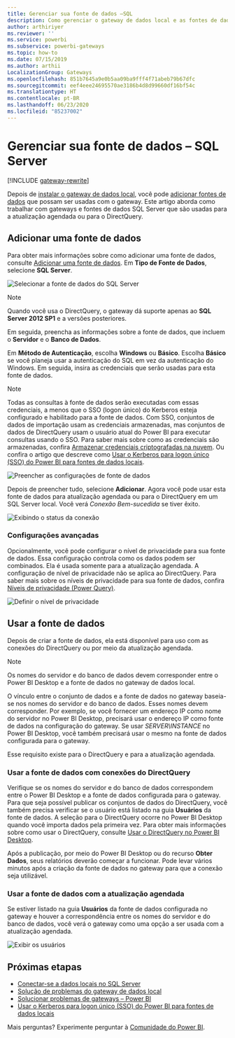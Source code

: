 ```yaml
---
title: Gerenciar sua fonte de dados –SQL
description: Como gerenciar o gateway de dados local e as fontes de dados que pertencem ao gateway.
author: arthiriyer
ms.reviewer: ''
ms.service: powerbi
ms.subservice: powerbi-gateways
ms.topic: how-to
ms.date: 07/15/2019
ms.author: arthii
LocalizationGroup: Gateways
ms.openlocfilehash: 851b7645a9e0b5aa09ba9fff4f71abeb79b67dfc
ms.sourcegitcommit: eef4eee24695570ae3186b4d8d99660df16bf54c
ms.translationtype: HT
ms.contentlocale: pt-BR
ms.lasthandoff: 06/23/2020
ms.locfileid: "85237002"
---
```

# <a name="manage-your-data-source---sql-server"></a>Gerenciar sua fonte de dados – SQL Server

[!INCLUDE [gateway-rewrite](../includes/gateway-rewrite.md)]

Depois de [instalar o gateway de dados local](/data-integration/gateway/service-gateway-install), você pode [adicionar fontes de dados](service-gateway-data-sources.md#add-a-data-source) que possam ser usadas com o gateway. Este artigo aborda como trabalhar com gateways e fontes de dados SQL Server que são usadas para a atualização agendada ou para o DirectQuery.

## <a name="add-a-data-source"></a>Adicionar uma fonte de dados

Para obter mais informações sobre como adicionar uma fonte de dados, consulte [Adicionar uma fonte de dados](service-gateway-data-sources.md#add-a-data-source). Em **Tipo de Fonte de Dados**, selecione **SQL Server**.

![Selecionar a fonte de dados do SQL Server](media/service-gateway-enterprise-manage-sql/datasourcesettings2.png)

> [!NOTE]
> Quando você usa o DirectQuery, o gateway dá suporte apenas ao **SQL Server 2012 SP1** e a versões posteriores.

Em seguida, preencha as informações sobre a fonte de dados, que incluem o **Servidor** e o **Banco de Dados**. 

Em **Método de Autenticação**, escolha **Windows** ou **Básico**. Escolha **Básico** se você planeja usar a autenticação do SQL em vez da autenticação do Windows. Em seguida, insira as credenciais que serão usadas para esta fonte de dados.

> [!NOTE]
> Todas as consultas à fonte de dados serão executadas com essas credenciais, a menos que o SSO (logon único) do Kerberos esteja configurado e habilitado para a fonte de dados. Com SSO, conjuntos de dados de importação usam as credenciais armazenadas, mas conjuntos de dados de DirectQuery usam o usuário atual do Power BI para executar consultas usando o SSO. Para saber mais sobre como as credenciais são armazenadas, confira [Armazenar credenciais criptografadas na nuvem](service-gateway-data-sources.md#store-encrypted-credentials-in-the-cloud). Ou confira o artigo que descreve como [Usar o Kerberos para logon único (SSO) do Power BI para fontes de dados locais](service-gateway-sso-kerberos.md).

![Preencher as configurações de fonte de dados](media/service-gateway-enterprise-manage-sql/datasourcesettings3.png)

Depois de preencher tudo, selecione **Adicionar**. Agora você pode usar esta fonte de dados para atualização agendada ou para o DirectQuery em um SQL Server local. Você verá *Conexão Bem-sucedida* se tiver êxito.

![Exibindo o status da conexão](media/service-gateway-enterprise-manage-sql/datasourcesettings4.png)

### <a name="advanced-settings"></a>Configurações avançadas

Opcionalmente, você pode configurar o nível de privacidade para sua fonte de dados. Essa configuração controla como os dados podem ser combinados. Ela é usada somente para a atualização agendada. A configuração de nível de privacidade não se aplica ao DirectQuery. Para saber mais sobre os níveis de privacidade para sua fonte de dados, confira [Níveis de privacidade (Power Query)](https://support.office.com/article/Privacy-levels-Power-Query-CC3EDE4D-359E-4B28-BC72-9BEE7900B540).

![Definir o nível de privacidade](media/service-gateway-enterprise-manage-sql/datasourcesettings9.png)

## <a name="use-the-data-source"></a>Usar a fonte de dados

Depois de criar a fonte de dados, ela está disponível para uso com as conexões do DirectQuery ou por meio da atualização agendada.

> [!NOTE]
> Os nomes do servidor e do banco de dados devem corresponder entre o Power BI Desktop e a fonte de dados no gateway de dados local.

O vínculo entre o conjunto de dados e a fonte de dados no gateway baseia-se nos nomes do servidor e do banco de dados. Esses nomes devem corresponder. Por exemplo, se você fornecer um endereço IP como nome do servidor no Power BI Desktop, precisará usar o endereço IP como fonte de dados na configuração do gateway. Se usar *SERVER\INSTANCE* no Power BI Desktop, você também precisará usar o mesmo na fonte de dados configurada para o gateway.

Esse requisito existe para o DirectQuery e para a atualização agendada.

### <a name="use-the-data-source-with-directquery-connections"></a>Usar a fonte de dados com conexões do DirectQuery

Verifique se os nomes do servidor e do banco de dados correspondem entre o Power BI Desktop e a fonte de dados configurada para o gateway. Para que seja possível publicar os conjuntos de dados do DirectQuery, você também precisa verificar se o usuário está listado na guia **Usuários** da fonte de dados. A seleção para o DirectQuery ocorre no Power BI Desktop quando você importa dados pela primeira vez. Para obter mais informações sobre como usar o DirectQuery, consulte [Usar o DirectQuery no Power BI Desktop](desktop-use-directquery.md).

Após a publicação, por meio do Power BI Desktop ou do recurso **Obter Dados**, seus relatórios deverão começar a funcionar. Pode levar vários minutos após a criação da fonte de dados no gateway para que a conexão seja utilizável.

### <a name="use-the-data-source-with-scheduled-refresh"></a>Usar a fonte de dados com a atualização agendada

Se estiver listado na guia **Usuários** da fonte de dados configurada no gateway e houver a correspondência entre os nomes do servidor e do banco de dados, você verá o gateway como uma opção a ser usada com a atualização agendada.

![Exibir os usuários](media/service-gateway-enterprise-manage-sql/powerbi-gateway-enterprise-schedule-refresh.png)

## <a name="next-steps"></a>Próximas etapas

* [Conectar-se a dados locais no SQL Server](service-gateway-sql-tutorial.md)
* [Solução de problemas do gateway de dados local](/data-integration/gateway/service-gateway-tshoot)
* [Solucionar problemas de gateways – Power BI](service-gateway-onprem-tshoot.md)
* [Usar o Kerberos para logon único (SSO) do Power BI para fontes de dados locais](service-gateway-sso-kerberos.md)

Mais perguntas? Experimente perguntar à [Comunidade do Power BI](https://community.powerbi.com/).
